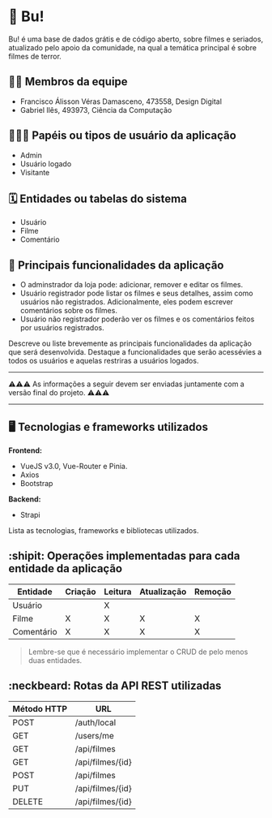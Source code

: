 # :checkered_flag: Bu!

Bu! é uma base de dados grátis e de código aberto, sobre filmes e seriados, atualizado pelo apoio da comunidade, na qual a temática principal é sobre filmes de terror.

## :technologist: Membros da equipe

- Francisco Álisson Véras Damasceno, 473558, Design Digital
- Gabriel Ilês, 493973, Ciência da Computação

## :people_holding_hands: Papéis ou tipos de usuário da aplicação

- Admin
- Usuário logado
- Visitante

## :spiral_calendar: Entidades ou tabelas do sistema

- Usuário
- Filme
- Comentário

## :triangular_flag_on_post:	 Principais funcionalidades da aplicação

- O adminstrador da loja pode: adicionar, remover e editar os filmes.
- Usuário registrador pode listar os filmes e seus detalhes, assim como usuários não registrados. Adicionalmente, eles podem escrever comentários sobre os filmes.
- Usuário não registrador poderão ver os filmes e os comentários feitos por usuários registrados.

Descreve ou liste brevemente as principais funcionalidades da aplicação que será desenvolvida. Destaque a funcionalidades que serão acessévies a todos os usuários e aquelas restriras a usuários logados.


----

:warning::warning::warning: As informações a seguir devem ser enviadas juntamente com a versão final do projeto. :warning::warning::warning:


----

## :desktop_computer: Tecnologias e frameworks utilizados

**Frontend:**
- VueJS v3.0, Vue-Router e Pinia.
- Axios
- Bootstrap

**Backend:**
- Strapi

Lista as tecnologias, frameworks e bibliotecas utilizados.


## :shipit: Operações implementadas para cada entidade da aplicação


| Entidade| Criação | Leitura | Atualização | Remoção |
| --- | --- | --- | --- | --- |
| Usuário |  |  X  |  |  |
| Filme | X |  X  |  X | X |
| Comentário  | X |  X  | X | X |

> Lembre-se que é necessário implementar o CRUD de pelo menos duas entidades.

## :neckbeard: Rotas da API REST utilizadas

| Método HTTP | URL |
| --- | --- |
| POST | /auth/local |
| GET | /users/me |
| GET | /api/filmes |
| GET | /api/filmes/{id} |
| POST | /api/filmes |
| PUT | /api/filmes/{id} |
| DELETE | /api/filmes/{id} |
